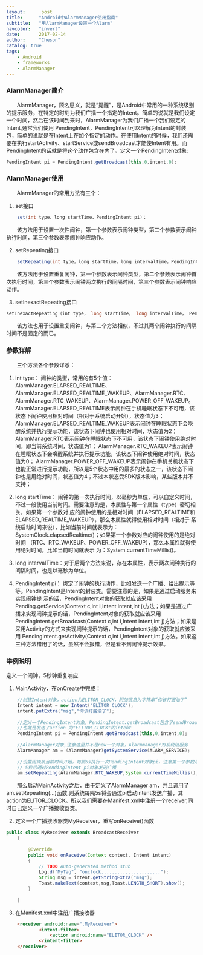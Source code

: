 ```yaml
---
layout:      post
title:      "Android中AlarmManager使用指南"
subtitle:   "用AlarmManager设置一个Alarm"
navcolor:   "invert"
date:       2017-02-14
author:     "Cheson"
catalog: true
tags:
    - Android
    - frameworks
    - AlarmManager
---
```


### AlarmManager简介

&emsp;&emsp;AlarmManager，顾名思义，就是“提醒”，是Android中常用的一种系统级别的提示服务，在特定的时刻为我们广播一个指定的Intent。简单的说就是我们设定一个时间，然后在该时间到来时，AlarmManager为我们广播一个我们设定的Intent,通常我们使用 PendingIntent，PendingIntent可以理解为Intent的封装包，简单的说就是在Intent上在加个指定的动作。在使用Intent的时候，我们还需要在执行startActivity、startService或sendBroadcast才能使Intent有用。而PendingIntent的话就是将这个动作包含在内了。定义一个PendingIntent对象:

```java
PendingIntent pi = PendingIntent.getBroadcast(this,0,intent,0);
```

### AlarmManager使用

&emsp;&emsp;AlarmManager的常用方法有三个：

1. set接口

```java
    set(int type，long startTime，PendingIntent pi)；
```
&emsp;&emsp;该方法用于设置一次性闹钟，第一个参数表示闹钟类型，第二个参数表示闹钟执行时间，第三个参数表示闹钟响应动作。

2. setRepeating接口

```java
    setRepeating(int type，long startTime，long intervalTime，PendingIntent pi)；
```
&emsp;&emsp;该方法用于设置重复闹钟，第一个参数表示闹钟类型，第二个参数表示闹钟首次执行时间，第三个参数表示闹钟两次执行的间隔时间，第三个参数表示闹钟响应动作。

3. setInexactRepeating接口

```java
setInexactRepeating（int type， long startTime， long intervalTime， PendingIntent pi）； 
```
&emsp;&emsp;该方法也用于设置重复闹钟，与第二个方法相似，不过其两个闹钟执行的间隔时间不是固定的而已。

### 参数详解

&emsp;&emsp;三个方法各个参数详悉：

1. int type： 闹钟的类型，常用的有5个值：AlarmManager.ELAPSED_REALTIME、 AlarmManager.ELAPSED_REALTIME_WAKEUP、AlarmManager.RTC、 AlarmManager.RTC_WAKEUP、AlarmManager.POWER_OFF_WAKEUP。
AlarmManager.ELAPSED_REALTIME表示闹钟在手机睡眠状态下不可用，该状态下闹钟使用相对时间（相对于系统启动开始），状态值为3；
AlarmManager.ELAPSED_REALTIME_WAKEUP表示闹钟在睡眠状态下会唤醒系统并执行提示功能，该状态下闹钟也使用相对时间，状态值为2；
AlarmManager.RTC表示闹钟在睡眠状态下不可用，该状态下闹钟使用绝对时间，即当前系统时间，状态值为1；
AlarmManager.RTC_WAKEUP表示闹钟在睡眠状态下会唤醒系统并执行提示功能，该状态下闹钟使用绝对时间，状态值为0；
AlarmManager.POWER_OFF_WAKEUP表示闹钟在手机关机状态下也能正常进行提示功能，所以是5个状态中用的最多的状态之一，该状态下闹钟也是用绝对时间，状态值为4；不过本状态受SDK版本影响，某些版本并不支持；

2. long startTime： 闹钟的第一次执行时间，以毫秒为单位，可以自定义时间，不过一般使用当前时间。需要注意的是，本属性与第一个属性（type）密切相关，如果第一个参数对 应的闹钟使用的是相对时间（ELAPSED_REALTIME和ELAPSED_REALTIME_WAKEUP），那么本属性就得使用相对时间（相对于 系统启动时间来说），比如当前时间就表示为：SystemClock.elapsedRealtime()；如果第一个参数对应的闹钟使用的是绝对时间 （RTC、RTC_WAKEUP、POWER_OFF_WAKEUP），那么本属性就得使用绝对时间，比如当前时间就表示 为：System.currentTimeMillis()。

3. long intervalTime：对于后两个方法来说，存在本属性，表示两次闹钟执行的间隔时间，也是以毫秒为单位。

4. PendingIntent pi： 绑定了闹钟的执行动作，比如发送一个广播、给出提示等等。PendingIntent是Intent的封装类。需要注意的是，如果是通过启动服务来实现闹钟提 示的话，PendingIntent对象的获取就应该采用Pending.getService(Context c,int i,Intent intent,int j)方法；如果是通过广播来实现闹钟提示的话，PendingIntent对象的获取就应该采用 PendingIntent.getBroadcast(Context c,int i,Intent intent,int j)方法；如果是采用Activity的方式来实现闹钟提示的话，PendingIntent对象的获取就应该采用 PendingIntent.getActivity(Context c,int i,Intent intent,int j)方法。如果这三种方法错用了的话，虽然不会报错，但是看不到闹钟提示效果。

### 举例说明

定义一个闹钟，5秒钟重复响应

1. MainActivity，在onCreate中完成：

```java
    //创建Intent对象，action为ELITOR_CLOCK，附加信息为字符串“你该打酱油了”  
    Intent intent = new Intent("ELITOR_CLOCK");  
    intent.putExtra("msg","你该打酱油了");    
     
    //定义一个PendingIntent对象，PendingIntent.getBroadcast包含了sendBroadcast的动作。  
    //也就是发送了action 为"ELITOR_CLOCK"的intent  
    PendingIntent pi = PendingIntent.getBroadcast(this,0,intent,0);    
     
    //AlarmManager对象,注意这里并不是new一个对象，Alarmmanager为系统级服务  
    AlarmManager am = (AlarmManager)getSystemService(ALARM_SERVICE);    
     
    //设置闹钟从当前时间开始，每隔5s执行一次PendingIntent对象pi，注意第一个参数与第二个参数的关系  
    // 5秒后通过PendingIntent pi对象发送广播  
    am.setRepeating(AlarmManager.RTC_WAKEUP,System.currentTimeMillis(),5*1000,pi);  
```
&emsp;&emsp;那么启动MainActivity之后，由于定义了AlarmManager am，并且调用了am.setRepeating(...)函数,则系统每隔5s将会通过pi启动intent发送广播，其action为ELITOR_CLOCK。所以我们需要在Manifest.xml中注册一个receiver,同时自己定义一个广播接收器类。

2. 定义一个广播接收器类MyReceiver，重写onReceive()函数

```java
public class MyReceiver extends BroadcastReceiver  
    {  
     
        @Override  
        public void onReceive(Context context, Intent intent)  
        {  
            // TODO Auto-generated method stub  
            Log.d("MyTag", "onclock......................");  
            String msg = intent.getStringExtra("msg");  
            Toast.makeText(context,msg,Toast.LENGTH_SHORT).show();  
        }  
     
    }
```

3. 在Manifest.xml中注册广播接收器


```html
    <receiver android:name=".MyReceiver">  
            <intent-filter>  
                <action android:name="ELITOR_CLOCK" />  
            </intent-filter>  
    </receiver>
```




